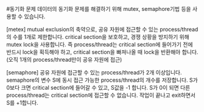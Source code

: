 #동기화 문제
데이터의 동기화 문제를 해결하기 위해 mutex, semaphore기법 등을 사용할 수 있습니다.

[metex]
mutual exclusion의 축약으로, 공유 자원에 접근할 수 있는 process/thread의 수를 1개로 제한합니다.
critical section을 보호하고, 경쟁 상황을 방지하기 위해 mutex lock을 사용합니다.
즉 process/thread는 critical section에 들어가기 전에 반드시 lock을 획득해야 하고,
critical section을 빠져나올 때 lock을 반환해야 합니다. (오직 1개의 process/thread만이 공유 자원에 접근)

[semaphore]
공유 자원에 접근할 수 있는 process/thread가 2개 이상입니다.
semaphore의 변수 S에 동시 접근 가능한 process/thread의 개수를 저장합니다.
S가 0보다 크면 critical section에 들어갈 수 있고, S값을 -1 합니다.
S가 0이 되면 다른 process/thread는 critical section에 접근할 수 없습니다.
작업이 끝나고 exit하면서 S를 +1합니다.